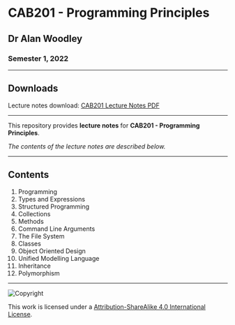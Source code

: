 # CAB201 - Programming Principles

## Dr Alan Woodley

### Semester 1, 2022

---

## Downloads

Lecture notes download: [CAB201 Lecture Notes PDF](https://www.github.com/Tarang74/CAB201/raw/main/CAB201%20Lecture%20Notes.pdf)

---

This repository provides **lecture notes** for **CAB201 - Programming Principles**.

*The contents of the lecture notes are described below.*

---

## Contents

1. Programming
2. Types and Expressions
3. Structured Programming
4. Collections
5. Methods
6. Command Line Arguments
7. The File System
8. Classes
9. Object Oriented Design
10. Unified Modelling Language
11. Inheritance
12. Polymorphism

---

![Copyright](https://licensebuttons.net/l/by-nc-sa/4.0/88x31.png)

This work is licensed under a [Attribution-ShareAlike 4.0 International License](http://creativecommons.org/licenses/by-nc-sa/4.0/).
